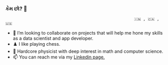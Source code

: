 ### કેમ છો? :pray:

                                                            🇮🇳 , 🇨🇦 , 🇺🇸

- 👯 I’m looking to collaborate on projects that will help me hone my skills as a data scientist and app developer.
- ♟️ I like playing chess.
- 🚀 Hardcore physicist with deep interest in math and computer science.
- 📫 You can reach me via my [Linkedin page.](https://www.linkedin.com/in/kaushal-apatel/)
